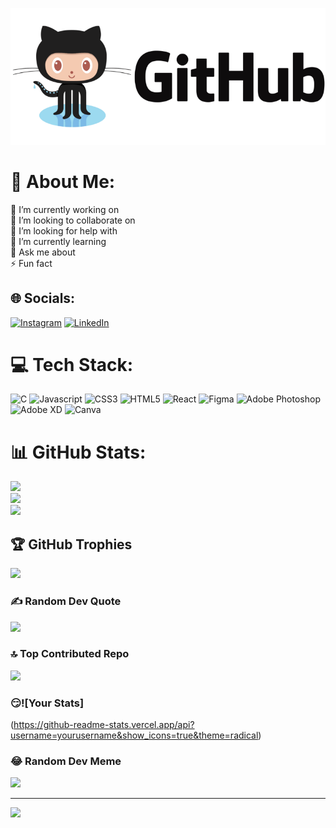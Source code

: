 ![logo](https://github.com/Harshchafle/Harshchafle/blob/main/github%20bannner%20photo.png)

# 💫 About Me:
🔭 I’m currently working on<br>👯 I’m looking to collaborate on<br>🤝 I’m looking for help with<br>🌱 I’m currently learning<br>💬 Ask me about<br>⚡ Fun fact


## 🌐 Socials:
[![Instagram](https://img.shields.io/badge/Instagram-%23E4405F.svg?logo=Instagram&logoColor=white)](https://instagram.com/Harshchafle) [![LinkedIn](https://img.shields.io/badge/LinkedIn-%230077B5.svg?logo=linkedin&logoColor=white)](https://linkedin.com/in/harsh-chafle-641809292) 

# 💻 Tech Stack:
![C](https://img.shields.io/badge/c-%2300599C.svg?style=for-the-badge&logo=c&logoColor=white) ![Javascript](https://img.shields.io/badge/javascript-%2320232a.svg?style=for-the-badge&logo=javascript&logoColor=%2361DAFB")
![CSS3](https://img.shields.io/badge/css3-%231572B6.svg?style=for-the-badge&logo=css3&logoColor=white) ![HTML5](https://img.shields.io/badge/html5-%23E34F26.svg?style=for-the-badge&logo=html5&logoColor=white) ![React](https://img.shields.io/badge/react-%2320232a.svg?style=for-the-badge&logo=react&logoColor=%2361DAFB) ![Figma](https://img.shields.io/badge/figma-%23F24E1E.svg?style=for-the-badge&logo=figma&logoColor=white) ![Adobe Photoshop](https://img.shields.io/badge/adobe%20photoshop-%2331A8FF.svg?style=for-the-badge&logo=adobe%20photoshop&logoColor=white) ![Adobe XD](https://img.shields.io/badge/Adobe%20XD-470137?style=for-the-badge&logo=Adobe%20XD&logoColor=#FF61F6) ![Canva](https://img.shields.io/badge/Canva-%2300C4CC.svg?style=for-the-badge&logo=Canva&logoColor=white)
# 📊 GitHub Stats:
![](https://github-readme-stats.vercel.app/api?username=Harshchafle&theme=dark&hide_border=false&include_all_commits=true&count_private=true)<br/>
![](https://github-readme-streak-stats.herokuapp.com/?user=Harshchafle&theme=dark&hide_border=false)<br/>
![](https://github-readme-stats.vercel.app/api/top-langs/?username=Harshchafle&theme=dark&hide_border=false&include_all_commits=true&count_private=true&layout=compact)

## 🏆 GitHub Trophies
![](https://github-profile-trophy.vercel.app/?username=Harshchafle&theme=gruvbox&no-frame=false&no-bg=false&margin-w=4)

### ✍️ Random Dev Quote
![](https://quotes-github-readme.vercel.app/api?type=horizontal&theme=radical)

### 🔝 Top Contributed Repo
![](https://github-contributor-stats.vercel.app/api?username=Harshchafle&limit=5&theme=dark&combine_all_yearly_contributions=true)

### 😏![Your Stats]
(https://github-readme-stats.vercel.app/api?username=yourusername&show_icons=true&theme=radical)

### 😂 Random Dev Meme
<img src='https://randommeme-five.vercel.app/' style="height: 400px;"/>

---
[![](https://visitcount.itsvg.in/api?id=Harshchafle&icon=0&color=0)](https://visitcount.itsvg.in)

<!-- Proudly created with GPRM ( https://gprm.itsvg.in ) -->
